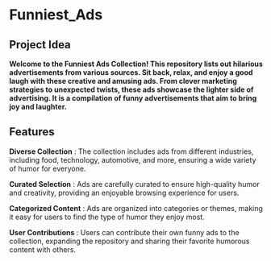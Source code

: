 # Funniest_Ads

## Project Idea

**Welcome to the Funniest Ads Collection! This repository lists out hilarious advertisements from various sources. Sit back, relax, and enjoy a good laugh with these creative and amusing ads. From clever marketing strategies to unexpected twists, these ads showcase the lighter side of advertising. It is a compilation of funny advertisements that aim to bring joy and laughter.**

## Features

**Diverse Collection** : The collection includes ads from different industries, including food, technology, automotive, and more, ensuring a wide variety of humor for everyone.

**Curated Selection** : Ads are carefully curated to ensure high-quality humor and creativity, providing an enjoyable browsing experience for users.

**Categorized Content** : Ads are organized into categories or themes, making it easy for users to find the type of humor they enjoy most.

**User Contributions** : Users can contribute their own funny ads to the collection, expanding the repository and sharing their favorite humorous content with others.
